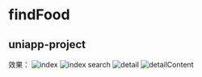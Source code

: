 # findFood
## uniapp-project
效果：
![index](https://user-images.githubusercontent.com/59429440/234882597-50b21194-7091-43d1-b1dd-f9eb5fb379e7.png)
![index search](https://user-images.githubusercontent.com/59429440/234882641-eedd7065-df81-4081-b367-1a4dda6fb786.png)
![detail](https://user-images.githubusercontent.com/59429440/234882666-59045ad0-ffea-4b9b-a3c3-6c6d72b7dcf1.png)
![detailContent](https://user-images.githubusercontent.com/59429440/234882682-36e801b3-2b4d-4f7a-bdff-d05f20120975.png)

